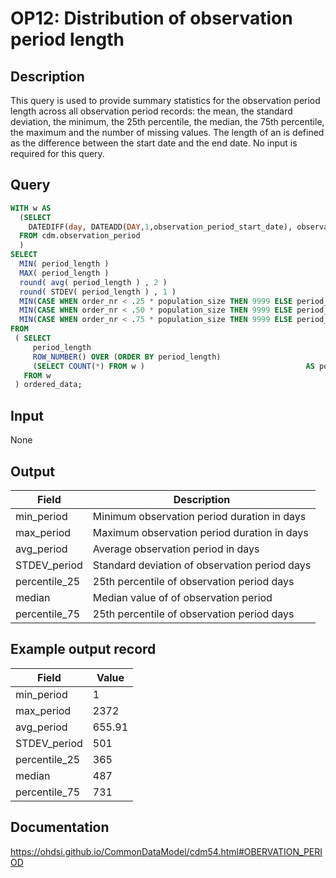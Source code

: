<!---
Group:observation period
Name:OP12 Distribution of observation period length
Author: Alberto Labarga
CDM Version: 5.4
-->

# OP12: Distribution of observation period length

## Description
This query is used to provide summary statistics for the observation period length across all observation period records: the mean, the standard deviation, the minimum, the 25th percentile, the median, the 75th percentile, the maximum and the number of missing values. The length of an is defined as the difference between the start date and the end date. No input is required for this query.

## Query
```sql
WITH w AS 
  (SELECT
    DATEDIFF(day, DATEADD(DAY,1,observation_period_start_date), observation_period_end_date)    AS period_length
  FROM cdm.observation_period
  ) 
SELECT 
  MIN( period_length )                                                              AS min_periods,
  MAX( period_length )                                                              AS max_periods,
  round( avg( period_length ) , 2 )                                                 AS avg_period,
  round( STDEV( period_length ) , 1 )                                               AS STDEV_period,
  MIN(CASE WHEN order_nr < .25 * population_size THEN 9999 ELSE period_length END)  AS percentile_25,
  MIN(CASE WHEN order_nr < .50 * population_size THEN 9999 ELSE period_length END)  AS median,
  MIN(CASE WHEN order_nr < .75 * population_size THEN 9999 ELSE period_length END)  AS percentile_75
FROM 
 ( SELECT 
     period_length                                                     AS period_length,
     ROW_NUMBER() OVER (ORDER BY period_length)                        AS order_nr,
     (SELECT COUNT(*) FROM w )                                    AS population_size
   FROM w
 ) ordered_data;
```

## Input

None

## Output

| Field |  Description |
| --- | --- |
| min_period | Minimum observation period duration in days |
| max_period | Maximum observation period duration in days |
| avg_period | Average observation period in days |
| STDEV_period | Standard deviation of observation period days |
| percentile_25 | 25th percentile of observation period days |
| median | Median value of of observation period |
| percentile_75 | 25th percentile of observation period days  |

## Example output record

|  Field |  Value |
| --- | --- |
|  min_period |  1 |
|  max_period |  2372 |
|  avg_period |  655.91 |
|  STDEV_period |  501 |
|  percentile_25 |  365 |
|  median |  487 |
|  percentile_75 |  731 |

## Documentation
https://ohdsi.github.io/CommonDataModel/cdm54.html#OBERVATION_PERIOD
